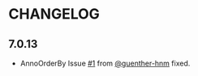 # CHANGELOG

## 7.0.13

- AnnoOrderBy Issue [#1](https://github.com/n2n/n2n-impl-persistence-orm/issues/1) from [@guenther-hnm](https://github.com/guenther-hnm) fixed.

